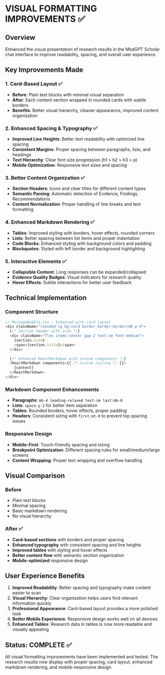# VISUAL FORMATTING IMPROVEMENTS ✅

## Overview
Enhanced the visual presentation of research results in the MedGPT Scholar chat interface to improve readability, spacing, and overall user experience.

## Key Improvements Made

### 1. Card-Based Layout ✅
- **Before**: Plain text blocks with minimal visual separation
- **After**: Each content section wrapped in rounded cards with subtle borders
- **Benefits**: Better visual hierarchy, cleaner appearance, improved content organization

### 2. Enhanced Spacing & Typography ✅
- **Improved Line Heights**: Better text readability with optimized line spacing
- **Consistent Margins**: Proper spacing between paragraphs, lists, and headings
- **Text Hierarchy**: Clear font size progression (h1 > h2 > h3 > p)
- **Mobile Optimization**: Responsive text sizes and spacing

### 3. Better Content Organization ✅
- **Section Headers**: Icons and clear titles for different content types
- **Semantic Parsing**: Automatic detection of Evidence, Findings, Recommendations
- **Content Normalization**: Proper handling of line breaks and text formatting

### 4. Enhanced Markdown Rendering ✅
- **Tables**: Improved styling with borders, hover effects, rounded corners
- **Lists**: Better spacing between list items and proper indentation
- **Code Blocks**: Enhanced styling with background colors and padding
- **Blockquotes**: Styled with left border and background highlighting

### 5. Interactive Elements ✅
- **Collapsible Content**: Long responses can be expanded/collapsed
- **Evidence Quality Badges**: Visual indicators for research quality
- **Hover Effects**: Subtle interactions for better user feedback

## Technical Implementation

### Component Structure
```typescript
// MessageBubble.tsx - Enhanced with card layout
<div className="rounded-lg bg-card border border-border/40 p-4">
  {/* Section header with icon */}
  <div className="flex items-center gap-2 text-sm font-medium">
    {section.icon}
    <span>{section.title}</span>
  </div>
  
  {/* Enhanced ReactMarkdown with custom components */}
  <ReactMarkdown components={{ /* Custom styling */ }}>
    {content}
  </ReactMarkdown>
</div>
```

### Markdown Component Enhancements
- **Paragraphs**: `mb-4 leading-relaxed text-sm last:mb-0`
- **Lists**: `space-y-2` for better item separation
- **Tables**: Rounded borders, hover effects, proper padding
- **Headers**: Consistent sizing with `first:mt-0` to prevent top spacing issues

### Responsive Design
- **Mobile-First**: Touch-friendly spacing and sizing
- **Breakpoint Optimization**: Different spacing rules for small/medium/large screens
- **Content Wrapping**: Proper text wrapping and overflow handling

## Visual Comparison

### Before
- Plain text blocks
- Minimal spacing
- Basic markdown rendering
- No visual hierarchy

### After ✅
- **Card-based sections** with borders and proper spacing
- **Enhanced typography** with consistent spacing and line heights
- **Improved tables** with styling and hover effects
- **Better content flow** with semantic section organization
- **Mobile-optimized** responsive design

## User Experience Benefits

1. **Improved Readability**: Better spacing and typography make content easier to scan
2. **Visual Hierarchy**: Clear organization helps users find relevant information quickly
3. **Professional Appearance**: Card-based layout provides a more polished look
4. **Better Mobile Experience**: Responsive design works well on all devices
5. **Enhanced Tables**: Research data in tables is now more readable and visually appealing

## Status: COMPLETE ✅
All visual formatting improvements have been implemented and tested. The research results now display with proper spacing, card layout, enhanced markdown rendering, and mobile-responsive design.
